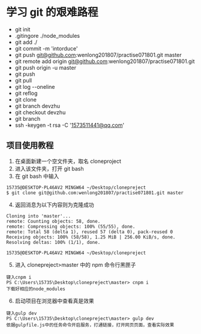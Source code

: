 # 学习 git 的艰难路程

- git init
- .gitingore ./node_modules
- git add ./
- git commit -m 'intorduce'
- git push git@github.com:wenlong201807/practise071801.git master
- git remote add origin git@github.com:wenlong201807/practise071801.git
- git push origin -u master
- git push
- git pull
- git log --oneline
- git reflog
- git clone
- git branch devzhu
- git checkout devzhu
- git branch
- ssh -keygen -t rsa -C '1573511441@qq.com'

## 项目使用教程

1.  在桌面新建一个空文件夹，取名 cloneproject
2.  进入该文件夹，打开 git bash
3.  在 git bash 中输入

```git
15735@DESKTOP-PL46AV2 MINGW64 ~/Desktop/clonepreject
$ git clone git@github.com:wenlong201807/practise071801.git master
```

4.  返回消息为以下内容则为克隆成功

```
Cloning into 'master'...
remote: Counting objects: 58, done.
remote: Compressing objects: 100% (55/55), done.
remote: Total 58 (delta 1), reused 57 (delta 0), pack-reused 0
Receiving objects: 100% (58/58), 1.25 MiB | 256.00 KiB/s, done.
Resolving deltas: 100% (1/1), done.

15735@DESKTOP-PL46AV2 MINGW64 ~/Desktop/clonepreject
```

5.  进入 clonepreject>master 中的 npm 命令行黑匣子

```
键入cnpm i
PS C:\Users\15735\Desktop\clonepreject\master> cnpm i
下载好相应的node_modules
```

6.  启动项目在浏览器中查看真是效果

```
键入gulp dev
PS C:\Users\15735\Desktop\clonepreject\master> gulp dev
依据gulpfile.js中的任务命令开启服务，打通链接，打开网页页面，查看实际效果
```
